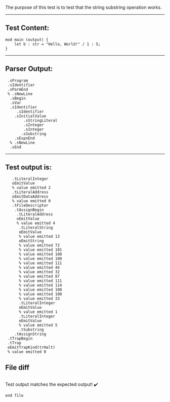 The purpose of this test is to test that the string substring operation works.

-------------------------


Test Content: 
-------------------------
```
mod main (output) {
    let b : str = "Hello, World!" / 1 : 5;
}
```
------------------------


Parser Output: 
-------------------------
```
 .sProgram
 .sIdentifier
 .sParmEnd
 % .sNewLine
  .sBegin
  .sVar
  .sIdentifier
     .sIdentifier
    .sInitialValue
        .sStringLiteral
        .sInteger
        .sInteger
       .sSubstring
    .sExpnEnd
  % .sNewLine
  .sEnd

```
------------------------

Test output is: 
-------------------------
```
   .tLiteralInteger
   oEmitValue
   % value emitted 2
   .tLiteralAddress
   oEmitDataAddress
   % value emitted 0
   .tFileDescriptor
    .tAssignBegin
     .tLiteralAddress
     oEmitValue
     % value emitted 4
      .tLiteralString
      oEmitValue
      % value emitted 13
      oEmitString
      % value emitted 72
      % value emitted 101
      % value emitted 108
      % value emitted 108
      % value emitted 111
      % value emitted 44
      % value emitted 32
      % value emitted 87
      % value emitted 111
      % value emitted 114
      % value emitted 108
      % value emitted 100
      % value emitted 33
      .tLiteralInteger
      oEmitValue
      % value emitted 1
      .tLiteralInteger
      oEmitValue
      % value emitted 5
      .tSubstring
    .tAssignString
 .tTrapBegin
 .tTrap
 oEmitTrapKind(trHalt)
 % value emitted 0

```



File diff
-------------------------
```diff

```
Test output matches the expected output! :heavy_check_mark:

```
end file
